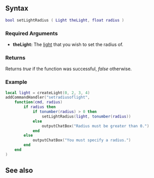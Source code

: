 Syntax
------

``` lua
bool setLightRadius ( Light theLight, float radius )
```

### Required Arguments

-   **theLight:** The [light](/docs/element/light.md "wikilink") that you wish to set the radius of.

### Returns

Returns *true* if the function was successful, *false* otherwise.

### Example

``` Lua
local light = createLight(0, 2, 3, 4)
addCommandHandler("setradiusoflight",
    function(cmd, radius)
        if radius then
            if tonumber(radius) > 0 then
                setLightRadius(light, tonumber(radius))
            else
                outputChatBox("Radius must be greater than 0.")
            end
        else
            outputChatBox("You must specify a radius.")
        end
    end
)
```

See also
--------

